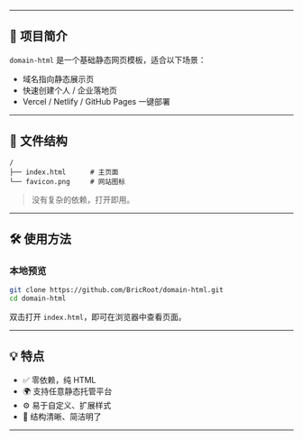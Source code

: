 
---

## 🚀 项目简介

`domain-html` 是一个基础静态网页模板，适合以下场景：

* 域名指向静态展示页
* 快速创建个人 / 企业落地页
* Vercel / Netlify / GitHub Pages 一键部署

---

## 🧩 文件结构

```
/
├── index.html      # 主页面
└── favicon.png     # 网站图标
```

> 没有复杂的依赖，打开即用。

---

## 🛠️ 使用方法

### 本地预览

```bash
git clone https://github.com/BricRoot/domain-html.git
cd domain-html
```

双击打开 `index.html`，即可在浏览器中查看页面。

---

## 💡 特点

* ✅ 零依赖，纯 HTML
* 🌍 支持任意静态托管平台
* ⚙️ 易于自定义、扩展样式
* 📁 结构清晰、简洁明了

---